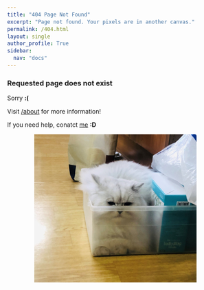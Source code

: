 ```yaml
---
title: "404 Page Not Found"
excerpt: "Page not found. Your pixels are in another canvas."
permalink: /404.html
layout: single
author_profile: True
sidebar:
  nav: "docs"
---
```


### Requested page does not exist
Sorry **:(**

Visit [/about](https://aadeliee22.github.io/about/) for more information!

If you need help, conatct [me](mailto:aadeliee@gm.gist.ac.kr)  **:D**

<center><img src="/assets/images/404.jpg" width="75%" height="75%"></center>

